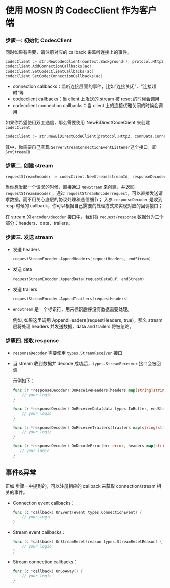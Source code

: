 # 使用 MOSN 的 CodecClient 作为客户端

### 步骤一: 初始化 CodecClient

同时如果有需要，请注册对应的 callback 来监听连接上的事件。

```go
codecClient := str.NewCodecClient(context.Background(), protocol.Http2, connData.Connection, connData.HostInfo)
codecClient.AddConnectionCallbacks(ac)
codecClient.SetCodecClientCallbacks(ac)
codecClient.SetCodecConnectionCallbacks(ac)
```

+ connection callbacks：监听连接层面的事件，比如”连接关闭"、"连接超时"等
+ codecclient callbacks：当 client 上发送的 stream 被 reset 的时候会调用
+ codecclient connection callbacks：当 client 上的连接优雅关闭的时候会调用

如果你希望使用双工通信，那么需要使用 NewBiDirectCodeClient 来创建 `codecClient`

```go
codecClient := str.NewBiDirectCodeClient(protocol.Http2, connData.Connection, connData.HostInfo, SrvStreamCB)
```
其中，你需要自己实现 `ServerStreamConnectionEventListener`这个接口，即`SrvStreamCB`

### 步骤二. 创建 stream

```go
requestStreamEncoder := codecClient.NewStream(streamId, responseDecoder)
```

当你想发起一个请求的时候，直接通过 `NewStream` 来创建，并返回 `requestStreamEncoder`；
通过 `requestStreamEncoderrequest`，可以直接发送请求数据，而不用关心底层的协议处理和通信细节；
入参 `responseDecoder` 是收到 resp 时候的 callback，你可以根据自己需要的处理方式来实现对应的回调接口；

在 stream 的 `encoder/decoder` 接口中，我们将 `request/response` 数据分为三个部分：headers、data、trailers。

### 步骤三. 发送 stream

+ 发送 headers

    ```go
    requestStreamEncoder.AppendHeaders(requestHeaders, endStream)
    ```

+ 发送 data

    ```go
    requestStreamEncoder.AppendData(requestDataBuf, endStream)
    ```

+ 发送 trailers

    ```go
    requestStreamEncoder.AppendTrailers(requestHeaders)
    ```

+ `endStream` 是一个标识符，用来标识后序没有数据需要处理。

   例如, 如果这里调用 AppendHeaders(requestHeaders, true)，那么 stream 层将处理 headers 并发送数据，data and trailers 将被忽略。

### 步骤四. 接收 response

+ `responseDecoder` 需要使用 `types.StreamReceiver` 接口

+ 当 stream 收到数据并 decode 成功后，`types.StreamReceiver` 接口会被回调

    示例如下：

    ```go
    func (r *responseDecoder) OnReceiveHeaders(headers map[string]string, endStream bool) {
        // your logic
    }
    
    func (r *responseDecoder) OnReceiveData(data types.IoBuffer, endStream bool) {
        // your logic
    }
    
    func (r *responseDecoder) OnReceiveTrailers(trailers map[string]string) {
        // your logic
    }
    
    func (r *responseDecoder) OnDecodeError(err error, headers map[string]string) {
       // your logic
    }
    ```

## 事件&异常
正如 步骤一中提到的，可以注册相应的 callback 来获取 connection/stream 相关的事件。

+ Connection event callbacks：

    ```go
    func (c *callback) OnEvent(event types.ConnectionEvent) {
        // your logic
    }
    ```

+ Stream event callbacks：

    ```go
    func (c *callback) OnStreamReset(reason types.StreamResetReason) {
        // your logic
    }
    ```

+ Stream connection callbacks：

    ```go
    func (c *callback) OnGoAway() {
        // your logic
    }
    ```